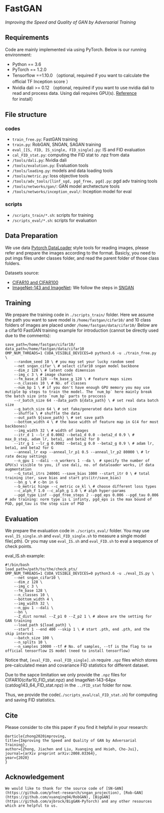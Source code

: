 # FastGAN
*Improving the Speed and Quality of GAN by Adversarial Training*

## Requirements
Code are mainly implemented via using PyTorch.
Below is our running environment:

+ Python == 3.6 
+ PyTorch == 1.2.0
+ Tensorflow ==1.10.0 （optional, required if you want to calculate the official TF Inception score ）
+ Nvidia dali >= 0.12 （optional, required if you want to use nvidia dali to read and process data. Using dali requires GPU(s). [Reference](https://github.com/tanglang96/DataLoaders_DALI) for install）

## File structure

### codes
+ `train_free.py`: FastGAN training 
+ `train.py`: RobGAN, SNGAN, SAGAN training
+ `eval_[IS, FID, IS_single, FID_single].py`: IS and FID evaluation
+ `cal_FID_stat.py`: computing the FID stat to .npz from data
+ `/tools/dali.py`: Nvidia dali 
+ `/tools/evalution.py`: Evaluation tools
+ `/tools/loading.py`: models and data loading tools
+ `/tools/metric.py`: loss objective tools
+ `/tools/adv_tools/[linf_sgd, pgd_free, pgd].py`: pgd adv training tools
+ `/tools/networks/gan/`: GAN model archetecture tools
+ `/tools/networks/inception_eval/`: Inception model for eval

### scripts
+ `/scripts_train/*.sh`: scripts for training
+ `/scripts_eval/*.sh`: scripts for evaluation

## Data Preparation

We use data [Pytorch DataLoader](https://pytorch.org/docs/stable/data.html?highlight=dataloader#torch.utils.data.DataLoader) style tools for reading images, please refer and prepare the images according to the format. Basicly, you need to put imgs files under classes folder, and read the parent folder of those class folders.

Datasets source:
+ [CIFAR10 and CIFAR100](https://www.cs.toronto.edu/~kriz/cifar.html)
+ [ImageNet-143 and ImageNet](https://github.com/pfnet-research/sngan_projection#preprocess-dataset): We follow the steps in [SNGAN](https://github.com/pfnet-research/sngan_projection)



## Training
We prepare the training code in `./scripts_train/` folder.  Here we assume the path you want to save model is `/home/fastgan/cifar10/` and 10 class folders of images are placed  under `/home/fastgan/data/cifar10/`
Below are a cifar10 FastGAN training example for introduction (cannot be directly used due to the comments):
```
save_path=/home/fastgan/cifar10/
data_path=/home/fastgan/data/cifar10 
OMP_NUM_THREADS=1 CUDA_VISIBLE_DEVICES=0 python3.6 -u ./train_free.py \
    --random_seed 10 \ # you may set your lucky random seed  
    --net sngan_cifar \ # select cifar10 sngan model backbone
    --dim_z 128 \ # latent code dimension
    --img_c 3 \ # image channel 
    --fm_base_d 128 --fm_base_g 128 \ # feature maps sizes
    --n_classes 10 \ # No. of classes
    --num_bp 1 \ # if you don't have enough GPU memory you may use mutiple bp steps to train the model. The `num_bp` here mainly break the batch size into `num_bp` parts to proccess 
    --r_batch_size 64 --data_path ${data_path} \ # set real data batch size
    --g_batch_size 64 \ # set fake/generated data batch size
    --shuffle \ # shuffle the data
    --out_path ${save_path} \ # set save path
    --bottom_width 4 \ # the base width of feature map in G(4 for most backbones)
    --img_width 32 \ # width of images
    --itr_d 1 --lr_d 0.0002 --beta1_d 0.0 --beta2_d 0.9 \ # max_D_step, adam lr, beta1, and beta2 for D
    --itr_g 1 --lr_g 0.0002 --beta1_g 0.0 --beta2_g 0.9 \ # adam lr, beta1, and beta2 for G
    --anneal_lr exp --anneal_lr_p1 0.5 --anneal_lr_p2 80000 \ # lr rate decay settings
    --n_gpu 1 --dali --n_workers 1 --da \  # specify the number of GPU(s) visible to you, if use dali, no. of dataloader works, if data augmentation
    --G_total_itrs 240001 --save_bias 1000 --start_itr 0 \ # total training iter, save bias and start pts(itr/save_bias)
    --bn_g \ # c-bn in G
    --b_metric hinge --c_metric ce_kl \ # choose different loss types
    --c_alph_f 1.0 --c_alph_g 1.0 \ # alph hyper-params
    --pgd_type Linf --pgd_free_steps 2 --pgd_eps 0.006 --pgd_tau 0.006 # adv training: norm type is L infinty, pgd_eps is the max bound of PGD, pgd_tau is the step size of PGD

```


## Evaluation
We prepare the evaluation code in `./scripts_eval/` folder. You may use `eval_IS_single.sh` and `eval_FID_single.sh` to measure a single model file(.pth). Or you may use `eval_IS.sh` and `eval_FID.sh` to eval a sequence of check points.

eval_IS.sh example:
```
#!/bin/bash
load_path=/path/to/the/check_pts/
OMP_NUM_THREADS=1 CUDA_VISIBLE_DEVICES=0 python3.6 -u ./eval_IS.py \
    --net sngan_cifar10 \
    --dim_z 128 \
    --img_c 3 \
    --fm_base 128 \
    --n_classes 10 \
    --bottom_width 4 \
    --img_width 32 \
    --n_gpu 1 --dali \ 
    --bn \ 
    --Z_dist normal --Z_p1 0 --Z_p2 1 \ # above are the setting for GAN training
    --load_path ${load_path} \
    --start 1 --end 400 --skip 1 \ # start .pth, end .pth, and the skip interval
    --batch_size 100 \
    --n_splits 10 \
    --n_samples 10000 --tf # No. of samples, --tf is the flag to se official tensorflow IS model (need to install tensorflow)
```
Notice that, `[eval_FID, eval_FID_single].sh` require `.npz` files which stores pre-calculated mean and covariance FID statistics for different dataset. 

Due to the sapce limitation we only provide the `.npz` files for CIFAR10(cifar10_FID_stat.npz) and ImageNet-143-64px (catdog143_64_FID_stat.npz) in the `../FID_stat` folder for now. 

Thus, we provide the code(`./scripts_eval/cal_FID_stat.sh`) for computing and saving FID statistics.



## Cite
Please consider to cite this paper if you find it helpful in your research:

    @article{zhong2020improving,
    title={Improving the Speed and Quality of GAN by Adversarial Training},
    author={Zhong, Jiachen and Liu, Xuanqing and Hsieh, Cho-Jui},
    journal={arXiv preprint arXiv:2008.03364},
    year={2020}
    }



## Acknowledgement
    We would like to thank for the source code of [SN-GAN](https://github.com/pfnet-research/sngan_projection), [Rob-GAN](https://github.com/xuanqing94/RobGAN), [BigGAN](https://github.com/ajbrock/BigGAN-PyTorch) and any other resources which are helpful to us.
